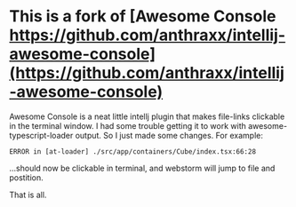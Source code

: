 # This is a fork of [Awesome Console https://github.com/anthraxx/intellij-awesome-console](https://github.com/anthraxx/intellij-awesome-console)

Awesome Console is a neat little intellj plugin that makes file-links clickable in the terminal window. 
I had some trouble getting it to work with awesome-typescript-loader output. 
So I just made some changes. For example:
    
    ERROR in [at-loader] ./src/app/containers/Cube/index.tsx:66:28 

...should now be clickable in terminal, and webstorm will jump to file and postition.


That is all. 
